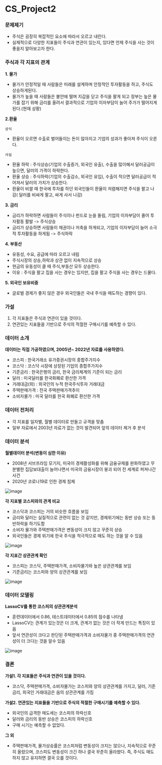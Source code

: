 # CS_Project2 

### 문제제기
- 주식은 굉장히 복잡적인 요소에 따라서 오르고 내린다.
- 실제적으로 다양한 지표들이 주식과 연관이 있는지, 있다면 언제 주식을 사는 것이 좋을지 알아보고자 한다.

### 주식과 각 지표의 관계
**1. 물가**
- 물가가 안정적일 때 사람들은 미래를 설계하며 안정적인 투자활동을 하고, 주식도 상승하게된다.
- 물가가 높을 때 사람들은 불안에 떨며 지갑을 닫고 주식을 팔게 되고 정부는 높은 물가를 잡기 위해 금리를 올려서 결과적으로 기업의 이자부담이 늘어 주가가 떨어지게 된다.(현재 상황)

**2.환율**   

`상식`    
- 환율이 오르면 수출로 벌어들이는 돈이 많아지고 기업의 성과가 좋아져 주식이 오른다.  

`사실`
- 환율 하락 : 주식상승(기업의 수출증가, 외국인 유출), 수출을 많이해서 달러공급이 높으면, 달러의 가격이 하락한다.     
- 환율 상승 : 주식하락(기업의 수출감소, 외국인 유입), 수출이 적으면 달러공급이 적어져서 달러의 가치가 상승한다.      
- 환율이 비쌀 때 한국에 투자를 하던 외국인들이 환율이 저렴해지면 주식을 팔고 나감( 달러를 비싸게 팔고, 싸게 사서 나감)   

**3. 금리**
- 금리가 하락하면 사람들이 주식이나 펀드로 눈을 돌림, 기업의 이자부담이 줄어 투자활동 활발 -> 주식상승
- 금리가 상승하면 사람들이 채권이나 저축을 하게되고, 기업의 이자부담이 늘어 소극적 투자활동을 하게됨 -> 주식하락

**4. 부동산**
- 유동성, 수요, 공급에 따라 오르고 내림
- 주식시장의 상승,하락과 상관 없이 지속적으로 상승
- 현금의 유동성이 클 때 주식,부동산 모두 상승한다.
- 이유 : 주식을 팔고 집을 사는 경우는 있지만, 집을 팔고 주식을 사는 경우는 드물다.

**5. 외국인 보유비중**
- 글로벌 경제가 좋지 않은 경우 외국인들은 국내 주식을 매도하는 경향이 있다.

### 가설
1. 각 지표들은 주식과 연관이 있을 것이다.
2. 연관있는 지표들을 기반으로 주식의 적절한 구매시기를 예측할 수 있다.

### 데이터 소개
**데이터는 직접 가공하였으며, 2005년~ 2022년 자료를 사용하였다.**
- 코스피 : 한국거래소 유가증권시장의 종합주가지수
- 코스닥 : 코스닥 시장에 상장된 기업의 종합주가지수
- 기준금리 : 한국은행의 금리, 한국 금리체계의 기준이 되는 금리
- 달러 : 미국달러를 한국화폐로 환산한 가격
- 거래대금(외) : 외국인의 누적 한국주식투자 거래대금
- 주택판매가격 : 전국 주택판매가격추이
- 소비자물가 : 미국 달러를 한국 화폐로 환산한 가격

### 데이터 전처리
- 각 지표를 일자별, 월별 데이터로 만들고 규격을 맞춤
- 일부 자료에서 2003년 자료가 없는 것이 발견되어 앞의 데이터 제거 후 분석

### 데이터 분석
**월별데이터 분석(변동이 심한 이유)**
- 2008년 서브프라임 모기지, 미국이  경제활성화를 위해 금융규제를 완화하였고 무분별한 집담보대출이 늘어나면서 미국의 금융시장이 붕괴 되어 전 세계로 퍼져나간 사건
- 2020년 코로나19로 인한 경제 침체

![image](https://user-images.githubusercontent.com/110000734/225685117-1ff19170-45b5-492f-b197-923e36248581.png)

**각 지표별 코스피와의 관계 비교**
- 코스닥과 코스피는 거의 비슷한 흐름을 보임
- 금리와 달러는 실질적으로 관련이 없는 것 같지만, 경제위기에는 동반 상승 또는 동반하락을 하기도함
- 소비자 물가와 주택판매가격은 변동성이 크지 않고 꾸준히 상승
- 외국인들은 경제 위기에 한국 주식을 적극적으로 매도 하는 것을 알 수 있음

![image](https://user-images.githubusercontent.com/110000734/225685482-affdd572-8d45-4c00-8255-2f02ac257e99.png)

**각 지표간 상관관계 확인**
- 코스피는 코스닥, 주택판매가격, 소비자물가와 높은 상관관계를 보임
- 기준금리는 코스피와 양의 상관관계를 보임

![image](https://user-images.githubusercontent.com/110000734/225685551-5f63649d-394e-4ee0-966a-5c2afde3de17.png)

### 데이터 모델링
**LassoCV를 통한 코스피의 상관관계분석**
- 훈련데이터에서 0.86, 테스트데이터에서 0.85의 점수를 나타냄 
- LassoCV는 관계가 있는것은 더 크게, 관계가 없는 것은 더 작게 만드는 특징이 있음
- 앞서 연관성이 크다고 판단된 주택판매가격과 소비자물가 중  주택판매가격의 연관성이 더 크다는 것을 알수 있음

![image](https://user-images.githubusercontent.com/110000734/225685623-3b7979c5-ccab-4906-9e94-4982a4e180c3.png)

### 결론

**가설1. 각 지표들은 주식과 연관이 있을 것이다.**
- 코스닥, 주택판매가격, 소비자물가는 코스피와 양의 상관관계를 가지고, 달러, 기준금리, 외국인 거래대금은 음의 상관관계를 가짐

**가설2. 연관있는 지표들을 기반으로 주식의 적절한 구매시기를 예측할 수 있다.**
- 외국인의 급격한 매도세는 코스피의 하락신호 
- 달러와 금리의 동반 상승은 코스피의 하락신호
- 구매 시기는 예측할 수 없었다.

**그 외**
- 주택판매가격, 물가상승률은 코스피처럼 변동성이 크지는 않으나, 지속적으로 꾸준히 올랐으며, 코스피도 변동성이 크긴 하나 결국 꾸준히 올라왔다. 즉, 주식도 매도하지 않고 유지하면 결국 오를 것이다.

